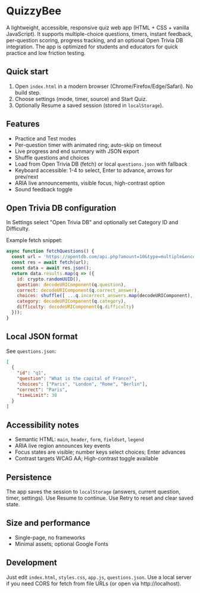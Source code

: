 # QuizzyBee

A lightweight, accessible, responsive quiz web app (HTML + CSS + vanilla JavaScript). It supports multiple-choice questions, timers, instant feedback, per-question scoring, progress tracking, and an optional Open Trivia DB integration. The app is optimized for students and educators for quick practice and low friction testing.

## Quick start

1. Open `index.html` in a modern browser (Chrome/Firefox/Edge/Safari). No build step.
2. Choose settings (mode, timer, source) and Start Quiz.
3. Optionally Resume a saved session (stored in `localStorage`).

## Features

- Practice and Test modes
- Per-question timer with animated ring; auto-skip on timeout
- Live progress and end summary with JSON export
- Shuffle questions and choices
- Load from Open Trivia DB (fetch) or local `questions.json` with fallback
- Keyboard accessible: 1-4 to select, Enter to advance, arrows for prev/next
- ARIA live announcements, visible focus, high-contrast option
- Sound feedback toggle

## Open Trivia DB configuration

In Settings select "Open Trivia DB" and optionally set Category ID and Difficulty.

Example fetch snippet:

```js
async function fetchQuestions() {
  const url = 'https://opentdb.com/api.php?amount=10&type=multiple&encode=url3986';
  const res = await fetch(url);
  const data = await res.json();
  return data.results.map(q => ({
    id: crypto.randomUUID(),
    question: decodeURIComponent(q.question),
    correct: decodeURIComponent(q.correct_answer),
    choices: shuffle([ ...q.incorrect_answers.map(decodeURIComponent), decodeURIComponent(q.correct_answer) ]),
    category: decodeURIComponent(q.category),
    difficulty: decodeURIComponent(q.difficulty)
  }));
}
```

## Local JSON format

See `questions.json`:

```json
[
  {
    "id": "q1",
    "question": "What is the capital of France?",
    "choices": ["Paris", "London", "Rome", "Berlin"],
    "correct": "Paris",
    "timeLimit": 30
  }
]
```

## Accessibility notes

- Semantic HTML: `main`, `header`, `form`, `fieldset`, `legend`
- ARIA live region announces key events
- Focus states are visible; number keys select choices; Enter advances
- Contrast targets WCAG AA; High-contrast toggle available

## Persistence

The app saves the session to `localStorage` (answers, current question, timer, settings). Use Resume to continue. Use Retry to reset and clear saved state.

## Size and performance

- Single-page, no frameworks
- Minimal assets; optional Google Fonts

## Development

Just edit `index.html`, `styles.css`, `app.js`, `questions.json`. Use a local server if you need CORS for fetch from file URLs (or open via http://localhost).


